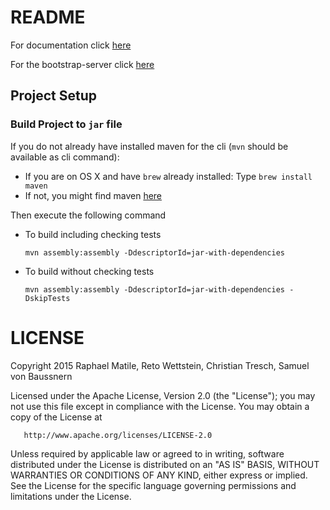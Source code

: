 # README

For documentation click [here](https://github.com/rmatil/p2pfs/wiki)

For the bootstrap-server click [here](https://github.com/rmatil/p2pfs-bootstrap-server)

## Project Setup

### Build Project to `jar` file

If you do not already have installed maven for the cli (`mvn` should be available as cli command):

* If you are on OS X and have `brew` already installed: Type `brew install maven`
* If not, you might find maven [here](https://maven.apache.org/download.cgi)

Then execute the following command

* To build including checking tests

    ```
    mvn assembly:assembly -DdescriptorId=jar-with-dependencies
    ```

* To build without checking tests

    ```
    mvn assembly:assembly -DdescriptorId=jar-with-dependencies -DskipTests
    ```
    
# LICENSE

   Copyright 2015 Raphael Matile, Reto Wettstein, Christian Tresch, Samuel von Baussnern

   Licensed under the Apache License, Version 2.0 (the "License");
   you may not use this file except in compliance with the License.
   You may obtain a copy of the License at

       http://www.apache.org/licenses/LICENSE-2.0

   Unless required by applicable law or agreed to in writing, software
   distributed under the License is distributed on an "AS IS" BASIS,
   WITHOUT WARRANTIES OR CONDITIONS OF ANY KIND, either express or implied.
   See the License for the specific language governing permissions and
   limitations under the License.
    
